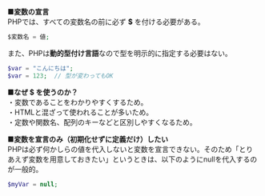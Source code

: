 **■変数の宣言**  
PHPでは、すべての変数名の前に必ず **$** を付ける必要がある。  
```php
$変数名 = 値;
```
また、PHPは**動的型付け言語**なので型を明示的に指定する必要はない。  
```php
$var = "こんにちは";
$var = 123;  // 型が変わってもOK
```
  
**■なぜ $ を使うのか？**  
・変数であることをわかりやすくするため。  
・HTMLと混ざって使われることが多いため。  
・定数や関数名、配列のキーなどと区別しやすくなるため。
  
**■変数を宣言のみ（初期化せずに定義だけ）したい**  
PHPは必ず何かしらの値を代入しないと変数を宣言できない。そのため「とりあえず変数を用意しておきたい」というときは、以下のようにnullを代入するのが一般的。
```php
$myVar = null;
```
